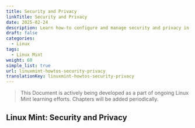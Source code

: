 ```yaml
---
title: Security and Privacy
linkTitle: Security and Privacy
date: 2025-02-24
description: Learn how-to configure and manage security and privacy in Linux Mint with this step-by-step guide on security and privacy tasks and best practices for Linux Mint.
draft: false
categories:
  - Linux
tags:
  - Linux Mint
weight: 60
simple_list: true
url: linuxmint-howtos-security-privacy
translationKey: linuxmint-howtos-security-privacy
---
```


> This Document is actively being developed as a part of ongoing Linux Mint learning efforts. Chapters will be added periodically.

## Linux Mint: Security and Privacy
